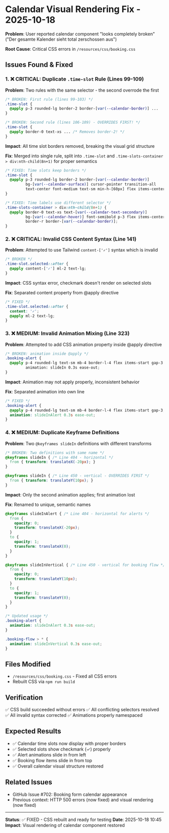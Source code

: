# Calendar Visual Rendering Fix - 2025-10-18

**Problem**: User reported calendar component "looks completely broken" ("Der gesamte Kalender sieht total zerschossen aus")

**Root Cause**: Critical CSS errors in `/resources/css/booking.css`

## Issues Found & Fixed

### 1. ❌ CRITICAL: Duplicate `.time-slot` Rule (Lines 99-109)
**Problem**: Two rules with the same selector - the second overrode the first

```css
/* BROKEN: First rule (lines 99-103) */
.time-slot {
  @apply p-3 rounded-lg border-2 border-[var(--calendar-border)] ...
}

/* BROKEN: Second rule (lines 106-109) - OVERRIDES FIRST! */
.time-slot {
  @apply border-0 text-xs ... /* Removes border-2! */
}
```

**Impact**: All time slot borders removed, breaking the visual grid structure

**Fix**: Merged into single rule, split into `.time-slot` and `.time-slots-container > div:nth-child(8n+1)` for proper semantics

```css
/* FIXED: Time slots keep borders */
.time-slot {
  @apply p-3 rounded-lg border-2 border-[var(--calendar-border)]
         bg-[var(--calendar-surface)] cursor-pointer transition-all
         text-center font-medium text-sm min-h-[60px] flex items-center justify-center;
}

/* FIXED: Time labels use different selector */
.time-slots-container > div:nth-child(8n+1) {
  @apply border-0 text-xs text-[var(--calendar-text-secondary)]
         bg-[var(--calendar-hover)] font-semibold p-3 flex items-center justify-center
         border-r border-[var(--calendar-border)];
}
```

### 2. ❌ CRITICAL: Invalid CSS Content Syntax (Line 141)
**Problem**: Attempted to use Tailwind `content-['✓']` syntax which is invalid

```css
/* BROKEN */
.time-slot.selected::after {
  @apply content-['✓'] ml-2 text-lg;
}
```

**Impact**: CSS syntax error, checkmark doesn't render on selected slots

**Fix**: Separated content property from @apply directive

```css
/* FIXED */
.time-slot.selected::after {
  content: '✓';
  @apply ml-2 text-lg;
}
```

### 3. ❌ MEDIUM: Invalid Animation Mixing (Line 323)
**Problem**: Attempted to add CSS animation property inside @apply directive

```css
/* BROKEN: animation inside @apply */
.booking-alert {
  @apply p-4 rounded-lg text-sm mb-4 border-l-4 flex items-start gap-3
         animation: slideIn 0.3s ease-out;
}
```

**Impact**: Animation may not apply properly, inconsistent behavior

**Fix**: Separated animation into own line

```css
/* FIXED */
.booking-alert {
  @apply p-4 rounded-lg text-sm mb-4 border-l-4 flex items-start gap-3;
  animation: slideInAlert 0.3s ease-out;
}
```

### 4. ❌ MEDIUM: Duplicate Keyframe Definitions
**Problem**: Two `@keyframes slideIn` definitions with different transforms

```css
/* BROKEN: Two definitions with same name */
@keyframes slideIn { /* Line 404 - horizontal */
  from { transform: translateX(-20px); }
}

@keyframes slideIn { /* Line 450 - vertical - OVERRIDES FIRST */
  from { transform: translateY(10px); }
}
```

**Impact**: Only the second animation applies; first animation lost

**Fix**: Renamed to unique, semantic names

```css
@keyframes slideInAlert { /* Line 404 - horizontal for alerts */
  from {
    opacity: 0;
    transform: translateX(-20px);
  }
  to {
    opacity: 1;
    transform: translateX(0);
  }
}

@keyframes slideInVertical { /* Line 450 - vertical for booking flow */
  from {
    opacity: 0;
    transform: translateY(10px);
  }
  to {
    opacity: 1;
    transform: translateY(0);
  }
}

/* Updated usage */
.booking-alert {
  animation: slideInAlert 0.3s ease-out;
}

.booking-flow > * {
  animation: slideInVertical 0.3s ease-out;
}
```

## Files Modified

- `/resources/css/booking.css` - Fixed all CSS errors
- Rebuilt CSS via `npm run build`

## Verification

✅ CSS build succeeded without errors
✅ All conflicting selectors resolved
✅ All invalid syntax corrected
✅ Animations properly namespaced

## Expected Results

- ✅ Calendar time slots now display with proper borders
- ✅ Selected slots show checkmark (✓) properly
- ✅ Alert animations slide in from left
- ✅ Booking flow items slide in from top
- ✅ Overall calendar visual structure restored

## Related Issues

- GitHub Issue #702: Booking form calendar appearance
- Previous context: HTTP 500 errors (now fixed) and visual rendering (now fixed)

---

**Status**: ✅ FIXED - CSS rebuilt and ready for testing
**Date**: 2025-10-18 10:45
**Impact**: Visual rendering of calendar component restored
